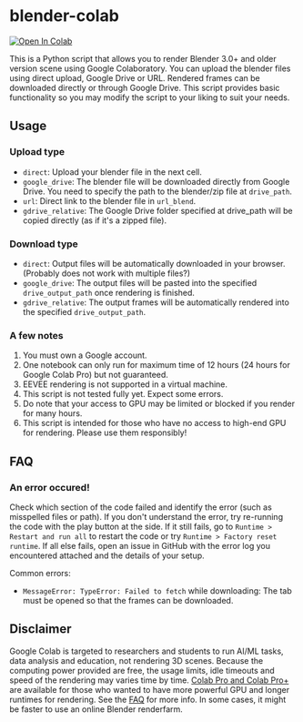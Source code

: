 # blender-colab

<a href="https://colab.research.google.com/github/ynshung/blender-colab/blob/master/blender_render.ipynb" target="_parent"><img src="https://colab.research.google.com/assets/colab-badge.svg" alt="Open In Colab"/></a>

This is a Python script that allows you to render Blender 3.0+ and older version scene using Google Colaboratory.
You can upload the blender files using direct upload, Google Drive or URL. Rendered frames can be downloaded directly or through Google Drive.
This script provides basic functionality so you may modify the script to your liking to suit your needs.

## Usage
### Upload type
* `direct`: Upload your blender file in the next cell.
* `google_drive`: The blender file will be downloaded directly from Google Drive. You need to specify the path to the blender/zip file at `drive_path`.
* `url`: Direct link to the blender file in `url_blend`.
* `gdrive_relative`: The Google Drive folder specified at drive_path will be copied directly (as if it's a zipped file).

### Download type
* `direct`: Output files will be automatically downloaded in your browser. (Probably does not work with multiple files?)
* `google_drive`: The output files will be pasted into the specified `drive_output_path` once rendering is finished.
* `gdrive_relative`: The output frames will be automatically rendered into the specified `drive_output_path`.

### A few notes
1. You must own a Google account.
2. One notebook can only run for maximum time of 12 hours (24 hours for Google Colab Pro) but not guaranteed.
3. EEVEE rendering is not supported in a virtual machine.
4. This script is not tested fully yet. Expect some errors.
5. Do note that your access to GPU may be limited or blocked if you render for many hours.
6. This script is intended for those who have no access to high-end GPU for rendering. Please use them responsibly!

## FAQ
### An error occured!
Check which section of the code failed and identify the error (such as misspelled files or path). If you don't understand the error, try re-running the code with the play button at the side. If it still fails, go to `Runtime > Restart and run all` to restart the code or try `Runtime > Factory reset runtime`. If all else fails, open an issue in GitHub with the error log you encountered attached and the details of your setup.

Common errors:
* `MessageError: TypeError: Failed to fetch` while downloading: The tab must be opened so that the frames can be downloaded.

## Disclaimer
Google Colab is targeted to researchers and students to run AI/ML tasks, data analysis and education, not rendering 3D scenes. Because the computing power provided are free, the usage limits, idle timeouts and speed of the rendering may varies time by time. [Colab Pro and Colab Pro+](https://colab.research.google.com/signup) are available for those who wanted to have more powerful GPU and longer runtimes for rendering. See the [FAQ](https://research.google.com/colaboratory/faq.html) for more info. In some cases, it might be faster to use an online Blender renderfarm.
